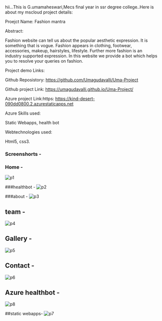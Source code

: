 hii...This is G.umamaheswari,Mecs final year in ssr degree college..Here is about my mscloud project details:

Proejct Name: Fashion mantra

Abstract:

Fashion website can tell us about the popular aesthetic expression. It is something that is vogue. Fashion appears in clothing, footwear, accessories, makeup, hairstyles, lifestyle. Further more fashion is an industry supported expression. In this website we provide a bot which helps you to resolve your queries on fashion.


Project demo Links:

Github Reposistory: https://github.com/Umagudavalli/Uma-Project

Github project Link: https://umagudavalli.github.io/Uma-Project/

Azure project Link:https: https://kind-desert-090dd0800.2.azurestaticapps.net

Azure Skills used:

Static Webapps,
health bot

Webtechnologies used:

Html5,
css3.



### Screenshorts  -

### Home  -

![p1](https://user-images.githubusercontent.com/121003678/208586793-b500bbd7-ba77-4b93-a109-c86ef053cbb8.png)









###healthbot  -
![p2](https://user-images.githubusercontent.com/121003678/208587053-857ed063-5eb7-4894-954d-c1cabf61f966.png)










###about    -
![p3](https://user-images.githubusercontent.com/121003678/208587274-98fc122b-0f0e-48c2-bb99-a4ded864e038.png)








## team -
![p4](https://user-images.githubusercontent.com/121003678/208587514-8e2a3df1-6949-44b6-8887-7572437fb22c.png)








## Gallery -
![p5](https://user-images.githubusercontent.com/121003678/208587634-ddc3482d-7b64-4ab2-9ea7-c589da1c519e.png)







## Contact -
![p6](https://user-images.githubusercontent.com/121003678/208587746-bb4f8818-7f2b-4997-90f3-8588dc1209cc.png)






## Azure healthbot -
![p8](https://user-images.githubusercontent.com/121003678/208587994-098691f6-c698-4c41-ae8f-d19e75cdba8d.png)









##static webapps-
![p7](https://user-images.githubusercontent.com/121003678/208587876-636693a9-4481-4fc5-8b6e-63bfa2485a72.png)










































































































